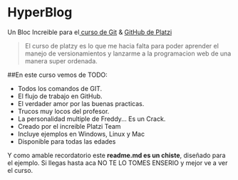 # HyperBlog
Un Bloc Increible para el[ curso de Git](https://platzi.com/home " curso de Git") &amp; [GitHub de Platzi](https://platzi.com/cursos/git-github/ "GitHub de Platzi")
>El curso de platzy es lo que me hacia falta para poder aprender el manejo de versionamientos y lanzarme a la programacion web de una manera super ordenada.

##En este curso vemos de TODO:
* Todos los comandos de GIT.
* El flujo de trabajo en GitHub.
* El verdader amor por las buenas practicas.
* Trucos muy locos del profesor.
* La personalidad multiple de Freddy... Es un Crack.
* Creado por el increible Platzi Team
* Incluye ejemplos en Windows, Linux y Mac
* Disponible para todas las edades

Y como amable recordatorio este **readme.md es un chiste**, diseñado para el ejemplo. Si llegas hasta aca NO TE LO TOMES ENSERIO y mejor ve a ver el curso.